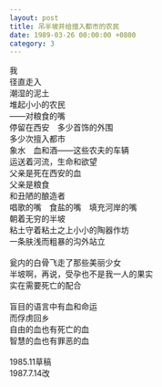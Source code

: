```yaml
---
layout: post
title: 吊半坡并给擅入都市的农民
date: 1989-03-26 00:00:00 +0800
category: 3
---
```


我<br>
径直走入<br>
潮湿的泥土<br>
堆起小小的农民<br>
——对粮食的嘴<br>
停留在西安　多少首饰的外围<br>
多少次擅入都市<br>
象水　血和酒——这些农夫的车辆<br>
运送着河流，生命和欲望<br>
父亲是死在西安的血<br>
父亲是粮食<br>
和丑陋的酿造者<br>
唱歌的嘴　食盐的嘴　填充河岸的嘴<br>
朝着无穷的半坡<br>
粘土守着粘土之上小小的陶器作坊<br>
一条肤浅而粗暴的沟外站立<br>
<br>
瓮内的白骨飞走了那些美丽少女<br>
半坡啊，再说，受孕也不是我一人的果实<br>
实在需要死亡的配合<br>
<br>
盲目的语言中有血和命运<br>
而俘虏回乡<br>
自由的血也有死亡的血<br>
智慧的血也有罪恶的血<br>
<br>
1985.11草稿<br>
1987.7.14改